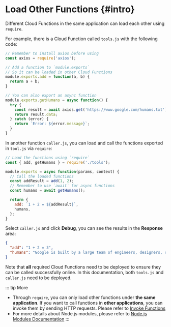 # Load Other Functions {#intro}

Different Cloud Functions in the same application can load each other using `require`.

For example, there is a Cloud Function called `tools.js` with the following code:

```js
// Remember to install axios before using
const axios = require('axios');

// Add a function to `module.exports`
// So it can be loaded in other Cloud Functions
module.exports.add = function(a, b) {
  return a + b;
}

// You can also export an async function
module.exports.getHumans = async function() {
  try {
    const result = await axios.get('https://www.google.com/humans.txt');
    return result.data;
  } catch (error) {
    return `Error: ${error.message}`;
  }
}
```

In another function `caller.js`, you can load and call the functions exported in `tool.js` via `require`:

```js
// Load the functions using `require`
const { add, getHumans } = require('./tools');

module.exports = async function(params, context) {
  // Call the loaded functions
  const addResult = add(1, 2);
  // Remember to use `await` for async functions
  const humans = await getHumans();

  return {
    add: `1 + 2 = ${addResult}`,
    humans,
  };
}
```

Select `caller.js` and click **Debug**, you can see the results in the **Response** area:

```json
{
  "add": "1 + 2 = 3",
  "humans": "Google is built by a large team of engineers, designers, researchers, robots, and others in many different sites across the globe. It is updated continuously, and built with more tools and technologies than we can shake a stick at. If you'd like to help us out, see careers.google.com.\n"
}
```

Note that **all** required Cloud Functions need to be deployed to ensure they can be called successfully online. In this documentation, both `tools.js` and `caller.js` need to be deployed.

::: tip More
- Through `require`, you can only load other functions under **the same application**. If you want to call functions in **other applications**, you can invoke them by sending HTTP requests. Please refer to [Invoke Functions](/guide/functions/invoke.html)
- For more details about Node.js modules, please refer to [Node.js Modules Documentation](https://nodejs.org/api/modules.html)
:::
